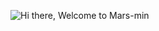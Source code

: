 

![Hi there, Welcome to Mars-min](https://github.com/user-attachments/assets/c7db1e30-ee7a-4715-a73f-8387800f2361)



